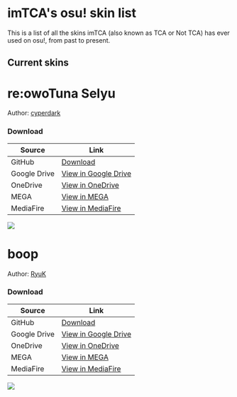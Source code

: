 # imTCA's osu! skin list
This is a list of all the skins imTCA (also known as TCA or Not TCA) has ever used on osu!, from past to present.

## Current skins

# re:owoTuna Selyu

Author: [cyperdark](https://osu.ppy.sh/users/9893708)
### Download
|Source|Link|
|---|---|
|GitHub|[Download](https://github.com/NotTCA/imTCA-osu-skins/releases/download/skins/-.reowoTuna.v1.1.Selyu.-.osk)
|Google Drive|[View in Google Drive](https://drive.google.com/file/d/1SVtUUvo4o2DUwQ1Pf2Xb0v4eDblvvovq/view?usp=sharing)|
|OneDrive|[View in OneDrive](https://1drv.ms/u/s!Ai351tFIX9j4gSevljxjfQ16Q7kr?e=UQXANG)|
|MEGA|[View in MEGA](https://mega.nz/folder/IAsDGDpJ#K-QkgqEUM6laE-mCyZYa5A/file/YZ1D0a5L)|
|MediaFire|[View in MediaFire](https://www.mediafire.com/file/10yv0iwzd9vn7zh/-_%2523_re%253BowoTuna_v1.1_%25E3%2580%258ESelyu%25E3%2580%258F_%2523_-.osk/file)|

![](https://skins.osuck.net/uploads/posts/2020-08/1596468449_screenshot9247.jpg)

# boop

Author: [RyuK](https://osu.ppy.sh/users/6304246)
### Download
|Source|Link|
|---|---|
|GitHub|[Download](https://github.com/NotTCA/imTCA-osu-skins/releases/download/skins/boop.osk)
|Google Drive|[View in Google Drive](https://drive.google.com/file/d/10ILIb1F906jh2N7v5JcnJC9gzV1s1HWU/view?usp=sharing)|
|OneDrive|[View in OneDrive](https://1drv.ms/u/s!Ai351tFIX9j4gSh61qhfcIBidpHq?e=UNBeSv)|
|MEGA|[View in MEGA](https://mega.nz/file/hEl0QBgC#KK5fR6efrohst53AUIt1ZbUQxbefBI5JreirOJi-hgc)|
|MediaFire|[View in MediaFire](https://www.mediafire.com/file/whlwi8dvwfxeu5n/boop.osk/file)|

![](https://skins.osuck.net/uploads/posts/2020-09/1601193848_screenshot9636.jpg)